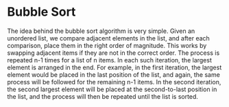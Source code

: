 # Bubble Sort

The idea behind the bubble sort algorithm is very simple. Given an unordered list, we compare adjacent elements in the list, and after each comparison, place them in the right order of magnitude. This works by swapping adjacent items if they are not in the correct order. The process is repeated  n-1  times for a list of  n  items. In each such iteration, the largest element is arranged in the end. For example, in the first iteration, the largest element would be placed in the last position of the list, and again, the same process will be followed for the remaining n-1  items. In the second iteration, the second largest element will be placed at the second-to-last position in the list, and the process will then be repeated until the list is sorted.